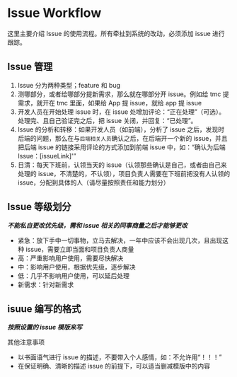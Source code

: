 # Issue Workflow

这里主要介绍 Issue 的使用流程。所有牵扯到系统的改动，必须添加 issue 进行跟踪。

## Issue 管理

1. Issue 分为两种类型；feature 和 bug
2. 测哪部分，或者给哪部分提新需求，那么就在哪部分开 issue。例如给 tmc 提需求，就开在 tmc 里面，如果给 App 提 issue，就给 app 提 issue
3. 开发人员在开始处理 issue 时，在 issue 处增加评论：“正在处理”（可选）。处理完、且自己验证完之后，把 issue 关闭，并回复：“已处理”。
4. Issue 的分析和转移：如果开发人员（如前端），分析了 issue 之后，发现时后端的问题，那么在与`后端相关人员`确认之后，在后端开一个新的 issue，并且把后端 issue 的链接采用评论的方式添加到前端 issue 中，如：“确认为后端 Issue：[issueLink]'”
5. 日清：每天下班前，认领当天的 issue（认领那些确认是自己，或者由自己来处理的 issue，不清楚的，不认领），项目负责人需要在下班前把没有人认领的 issue，分配到具体的人（请尽量按照责任和能力划分）

## Issue 等级划分

**_不能私自更改优先级，需和 issue 相关的同事商量之后才能够更改_**

- 紧急：放下手中一切事物，立马去解决，一年中应该不会出现几次，且出现这种 issue，需要立即当面和项目负责人商量
- 高：严重影响用户使用，需要尽快解决
- 中：影响用户使用，根据优先级，逐步解决
- 低：几乎不影响用户使用，可以延后处理
- 新需求：针对新需求

## isuue 编写的格式

**_按照设置的 issue 模版来写_**

其他注意事项

- 以书面语气进行 issue 的描述，不要带入个人感情，如：不允许用“！！！”
- 在保证明确、清晰的描述 issue 的前提下，可以适当删减模版中的内容
